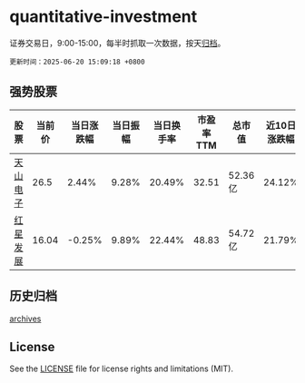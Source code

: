 # quantitative-investment

证券交易日，9:00-15:00，每半时抓取一次数据，按天[归档](archives)。

`更新时间：2025-06-20 15:09:18 +0800`

## 强势股票

|股票|当前价|当日涨跌幅|当日振幅|当日换手率|市盈率TTM|总市值|近10日涨跌幅|
|----|----|----|----|----|----|----|----|
|[天山电子](https://xueqiu.com/S/SZ301379)|26.5|2.44%|9.28%|20.49%|32.51|52.36亿|24.12%|
|[红星发展](https://xueqiu.com/S/SH600367)|16.04|-0.25%|9.89%|22.44%|48.83|54.72亿|21.79%|

## 历史归档

[archives](archives)

## License

See the [LICENSE](LICENSE) file for license rights and limitations (MIT).